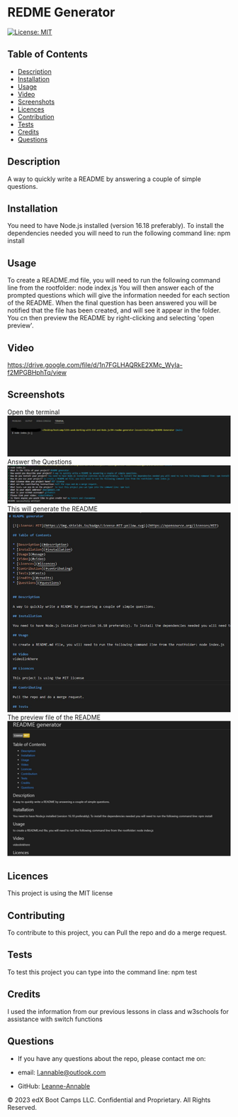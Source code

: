 # REDME Generator

  [![License: MIT](https://img.shields.io/badge/License-MIT-yellow.svg)](https://opensource.org/licenses/MIT)

  ## Table of Contents

  * [Description](#description)
  * [Installation](#installation)
  * [Usage](#usage)
  * [Video](#video)
  * [Screenshots](#screenshots)
  * [Licences](#licences)
  * [Contribution](#contributing)
  * [Tests](#tests)
  * [Credits](#credits)
  * [Questions](#questions)
  
  
  ## Description
  
  A way to quickly write a README by answering a couple of simple questions.

  ## Installation

  You need to have Node.js installed (version 16.18 preferably). To install the dependencies needed you will need to run the following command line: npm install 

  ## Usage

  To create a README.md file, you will need to run the following command line from the rootfolder: node index.js 
  You will then answer each of the prompted questions which will give the information needed for each section of the README.
  When the final question has been answered you will be notified that the file has been created, and will see it appear in the folder.
  You cn then preview the README by right-clicking and selecting 'open preview'.

  ## Video
  https://drive.google.com/file/d/1n7FGLHAQRkE2XMc_WyIa-f2MPGBHphTq/view

  ## Screenshots
  Open the terminal<br>
  ![command-box](./assets/images/command-box.jpg)<br>
  Answer the Questions<br>
  ![questions-answered](./assets/images/questions-answered.jpg)<br>
  This will generate the README<br>
  ![created-README](./assets/images/created-README.jpg)<br>
  The preview file of the README<br>
  ![README-preview](./assets/images/README-preview.jpg)<br>

  ## Licences

  This project is using the MIT license

  ## Contributing

  To contribute to this project, you can Pull the repo and do a merge request.

  ## Tests

  To test this project you can type into the command line: npm test

  ## Credits

  I used the information from our previous lessons in class and w3schools for assistance with switch functions <br>

  ## Questions

  - If you have any questions about the repo, please contact me on: 
  
  - email: <a href="mailto:l.annable@outlook.com">l.annable@outlook.com</a>

  - GitHub: <a href="https://github.com/Leanne-Annable" target="_blank" rel="noopener noreferrer">Leanne-Annable</a>
  
© 2023 edX Boot Camps LLC. Confidential and Proprietary. All Rights Reserved.